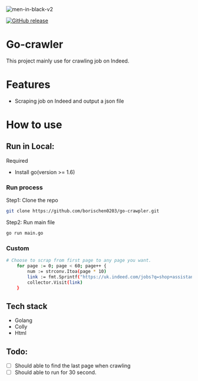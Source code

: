<img src="https://raw.githubusercontent.com/scraly/gophers/main/men-in-black-v2.png" alt="men-in-black-v2">

<p align="Left">
  <p align="Left">
    <a href="https://github.com/borischen0203/Go-crawler/actions/workflows/go.yml"><img alt="GitHub release" src="https://github.com/borischen0203/Go-crawler/actions/workflows/go.yml/badge.svg?logo=github&style=flat-square"></a>
  </p>
</p>


# Go-crawler
This project mainly use for crawling job on Indeed.

# Features
- Scraping job on Indeed and output a json file

# How to use


## Run in Local:

Required
- Install go(version >= 1.6)

### Run process
Step1: Clone the repo
```bash
git clone https://github.com/borischen0203/go-crawpler.git
```
Step2: Run main file
```bash
go run main.go
```

### Custom
```bash
# Choose to scrap from first page to any page you want.
	for page := 0; page < 60; page++ {
		num := strconv.Itoa(page * 10)
		link := fmt.Sprintf("https://uk.indeed.com/jobs?q=shop+assistant&l=London&start=%s", num)
		collector.Visit(link)
	}
```

## Tech stack
- Golang
- Colly
- Html

## Todo:
- [ ] Should able to find the last page when crawling
- [ ] Should able to run for 30 second.
